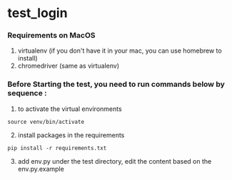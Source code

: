 # test_login

### Requirements on MacOS
1. virtualenv 
   (if you don't have it in your mac, you can use homebrew to install)
2. chromedriver (same as virtualenv)

### Before Starting the test, you need to run commands below by sequence :
1. to activate the virtual environments

```shell
source venv/bin/activate
```
2. install packages in the requirements
```shell
pip install -r requirements.txt
```
3. add env.py under the test directory, edit the content based on the env.py.example
